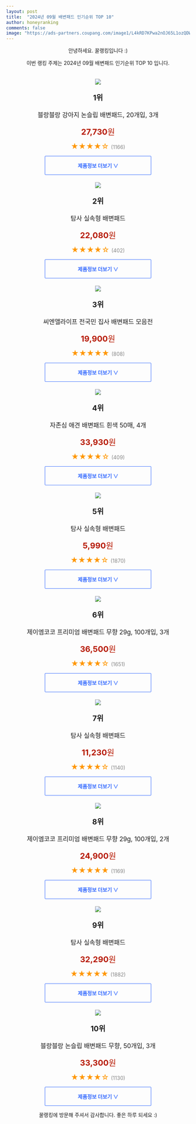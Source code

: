 ```yaml
---
layout: post
title:  "2024년 09월 배변패드 인기순위 TOP 10"
author: honeyranking
comments: false
image: "https://ads-partners.coupang.com/image1/L4kRD7KPwa2nOJ65L1ozQDW4iOjTfZ1BKs3YiTj4WFVpCjIozEvobiQ2IBM4RaqhUF468XpMt6zlmq3hYhqjKO2mIDaguPDe99qQGhIH4Mdfuq2X5UGXWm7lLPhJWDazXYtNIao5xA_4ANWxqjwIrdi_8hMy2KKpm9INOzDaFi_0Yuf4Z-8xXfjDKTYIdXMaS-1kFY2lcizAfHHWUoCdyBEpVFd66lZb9xqyn0hW-nfzZ5XvSOmkMn0fytkV5aA1MG6GMJbIPLDgLREm_th-ULdLmdADdwoK0eDHbCAKMQ=="
---
```

<p style="text-align: center;">안녕하세요. 꿀랭킹입니다 :)</p>
<p style="text-align: center;">이번 랭킹 주제는 2024년 09월 배변패드 인기순위 TOP 10 입니다.</p><center><img src="https://ads-partners.coupang.com/image1/L4kRD7KPwa2nOJ65L1ozQDW4iOjTfZ1BKs3YiTj4WFVpCjIozEvobiQ2IBM4RaqhUF468XpMt6zlmq3hYhqjKO2mIDaguPDe99qQGhIH4Mdfuq2X5UGXWm7lLPhJWDazXYtNIao5xA_4ANWxqjwIrdi_8hMy2KKpm9INOzDaFi_0Yuf4Z-8xXfjDKTYIdXMaS-1kFY2lcizAfHHWUoCdyBEpVFd66lZb9xqyn0hW-nfzZ5XvSOmkMn0fytkV5aA1MG6GMJbIPLDgLREm_th-ULdLmdADdwoK0eDHbCAKMQ==" style="margin-top:20px" /></center><p style="text-align: center; font-size: 20px"><b>1위</b></p><p style="text-align: center; font-size: 17px">블랑블랑 강아지 논슬립 배변패드, 20개입, 3개</p><p style="text-align: center;"><span style="color: #b61800; font-size: 22px;"><b>27,730</b>원</span></p><p style="text-align: center;"><span style="color: #ff9600; font-size: 20px;">★★★★☆ </span><span style="color: #878787;">(1166)</span></p><center><a href="https://link.coupang.com/re/AFFSDP?lptag=AF3899140&subid=honeyrank&pageKey=7454398763&itemId=19414660983&vendorItemId=88994196259&traceid=V0-153-a696661154074359&clickBeacon=cf017b10-7704-11ef-a2c2-330dd6e8bb6b%7E3&requestid=20240920130000806321543817&token=31850C%7CMIXED"><div style="font-size: 14px; display: inline-block; padding: 15px 90px; color: #346aff; border-radius: 2px; border: 1px solid #346aff; cursor: pointer;"><b>제품정보 더보기 &or;</b></div></a></center><center><img src="https://ads-partners.coupang.com/image1/lT5lU32ihEHs2ijBlU2qzxRptwSTKLNEKua2RBcSgLMzZZttvshq4oRW9EfGN3byGSSITMX1g1oIsAoaLababe1Qb4eDb70qL2WTSyojc14kAUVKvUtSHkqTDxhLMp92GGhoFx_PyWFKf1zdbppPEEHl3brD8RTIwdft2OzC28TNfeZhNfgN5f74b9C5nyOXWGJ8MYkZ8zZFqMp-FW1Qf5DlWn4YWHdP9o14rsr3Fkche5o71lIqtIKtpZDzc8Larr3kAqmm9kgoZMysjD9QCpFAOmtCGxWisYF9" style="margin-top:20px" /></center><p style="text-align: center; font-size: 20px"><b>2위</b></p><p style="text-align: center; font-size: 17px">탐사 실속형 배변패드</p><p style="text-align: center;"><span style="color: #b61800; font-size: 22px;"><b>22,080</b>원</span></p><p style="text-align: center;"><span style="color: #ff9600; font-size: 20px;">★★★★☆ </span><span style="color: #878787;">(402)</span></p><center><a href="https://link.coupang.com/re/AFFSDP?lptag=AF3899140&subid=honeyrank&pageKey=7299719601&itemId=18677046093&vendorItemId=85811303977&traceid=V0-153-a654f2eb1a75f0f5&requestid=20240920130000806321543817&token=31850C%7CMIXED"><div style="font-size: 14px; display: inline-block; padding: 15px 90px; color: #346aff; border-radius: 2px; border: 1px solid #346aff; cursor: pointer;"><b>제품정보 더보기 &or;</b></div></a></center><center><img src="https://ads-partners.coupang.com/image1/AJi2UhfyCVqQyADbAERPqfvU1KZzH_ISGnAweuITAGNawSUbZBaP8gizTv0Agt4iRERyIVD2QaoEJ991SSnprKyUrV79H2J0vdT7H5KdBG_xh_hlZeM3Jojt-qBalMrjaLBPYbGrFNSLZUGcjqME7Lwpbe5yNcLBowEgOFB8CKLl4D_ISCH79qNLbGrOCezp0q1ZFDQQGDZiSttDKw-Wdat38--ktEMpf1pyrVZTf1tDAVnj0JnvGbt1FNhBaKyhwVPP1GOVJiW5P1mz1YAsMrtLJjyFkK2-XyvMuLECJ0mXSAgH6bt4xTe4PA==" style="margin-top:20px" /></center><p style="text-align: center; font-size: 20px"><b>3위</b></p><p style="text-align: center; font-size: 17px">씨엔앨라이프  전국민  집사 배변패드 모음전</p><p style="text-align: center;"><span style="color: #b61800; font-size: 22px;"><b>19,900</b>원</span></p><p style="text-align: center;"><span style="color: #ff9600; font-size: 20px;">★★★★★ </span><span style="color: #878787;">(808)</span></p><center><a href="https://link.coupang.com/re/AFFSDP?lptag=AF3899140&subid=honeyrank&pageKey=7792492782&itemId=21085455074&vendorItemId=90866891771&traceid=V0-153-375d4748021de734&requestid=20240920130000806321543817&token=31850C%7CMIXED"><div style="font-size: 14px; display: inline-block; padding: 15px 90px; color: #346aff; border-radius: 2px; border: 1px solid #346aff; cursor: pointer;"><b>제품정보 더보기 &or;</b></div></a></center><center><img src="https://ads-partners.coupang.com/image1/GJUr_Yk_M9BMcVm0GDVEkRumZAKqoiGFWpRXQJGOQjddS7svg_634r4JartRk2dcWXCxIecAzOQsXh1Qlame_6wMtXrq5liF5OcuZ1P1WCLac5iJpUk9HOAgM1f0LN2yNBAq-B5Fp4RYn6ZuRwV9CEdmUuSWojHi-ShFCMv4hiKYmoe3iPnMY230zeO8I9NqNE099AnQysjNy05vKcLxU-Arbs3sBKviIw_jn2iofAR8H48-0-vhmWe121r4kcYRR5XkgwGnKjsb2mzsak1PF5svqbvIhTFya5Z1A8YbbkmH" style="margin-top:20px" /></center><p style="text-align: center; font-size: 20px"><b>4위</b></p><p style="text-align: center; font-size: 17px">자존심 애견 배변패드 흰색 50매, 4개</p><p style="text-align: center;"><span style="color: #b61800; font-size: 22px;"><b>33,930</b>원</span></p><p style="text-align: center;"><span style="color: #ff9600; font-size: 20px;">★★★★☆ </span><span style="color: #878787;">(409)</span></p><center><a href="https://link.coupang.com/re/AFFSDP?lptag=AF3899140&subid=honeyrank&pageKey=179116&itemId=4201131&vendorItemId=88040330725&traceid=V0-153-56bbde2a7eab36a7&clickBeacon=cf017b10-7704-11ef-888d-cdb491591ac5%7E3&requestid=20240920130000806321543817&token=31850C%7CMIXED"><div style="font-size: 14px; display: inline-block; padding: 15px 90px; color: #346aff; border-radius: 2px; border: 1px solid #346aff; cursor: pointer;"><b>제품정보 더보기 &or;</b></div></a></center><center><img src="https://ads-partners.coupang.com/image1/1n06qwk1l2C9bM8Y1uM6kbmYL-ul8K0cdLa5EctDwqWwzQqrIkYgFuje8wGnBWTrBtB6CbZTi8pggCBx65Jy9i6Cszq1o_aHzG3FufvEJgfbVimgUwsDxaI9fssuruHbqW2vtGdAKOt55GMvI15i5JDIdGJMnQ5zrn_AEWbXvMDaLsBQmoAo6IrG22TLzgINQMTbGL8PpZPNY20cljjU0Fis90-fqe7OZ8QzFm16gi1rVpp-6KtxFvdcpz74LWQrIT7IrVs2tbhON2Kqb6prtwHk04xzvBCeUA==" style="margin-top:20px" /></center><p style="text-align: center; font-size: 20px"><b>5위</b></p><p style="text-align: center; font-size: 17px">탐사 실속형 배변패드</p><p style="text-align: center;"><span style="color: #b61800; font-size: 22px;"><b>5,990</b>원</span></p><p style="text-align: center;"><span style="color: #ff9600; font-size: 20px;">★★★★☆ </span><span style="color: #878787;">(1870)</span></p><center><a href="https://link.coupang.com/re/AFFSDP?lptag=AF3899140&subid=honeyrank&pageKey=7299719601&itemId=18677046089&vendorItemId=85811303945&traceid=V0-153-a654f2eb1a75f0f5&requestid=20240920130000806321543817&token=31850C%7CMIXED"><div style="font-size: 14px; display: inline-block; padding: 15px 90px; color: #346aff; border-radius: 2px; border: 1px solid #346aff; cursor: pointer;"><b>제품정보 더보기 &or;</b></div></a></center><center><img src="https://ads-partners.coupang.com/image1/oU0tbfkZIQt4pM1WoYgVJWCj0C8LQm18gpmjkqkpyqhYgc7dAtBlp41Ba75dMBSMTgG8iT3TMyLzYGCw6TN3D2B-i0xR_xphQ3QsuPOd2AIpL_Q2g8WUpapTFChioYGbu64Jn3eRnayxQHpTEr3p8f4htgfrklclsciiSnDjuxt38BjGnSEs6GOULPD2XZaB3NaUkRtTjU4tBY4rBIh5h8nB1Ig01otSemyFkazTWvwoz678z_a7W5XBOwlIhE1Ta_X1XLNZHtilHQdtlSfSZZjiXR_cZ0-wNv_VVZwu" style="margin-top:20px" /></center><p style="text-align: center; font-size: 20px"><b>6위</b></p><p style="text-align: center; font-size: 17px">제이엠코코 프리미엄 배변패드 무향 29g, 100개입, 3개</p><p style="text-align: center;"><span style="color: #b61800; font-size: 22px;"><b>36,500</b>원</span></p><p style="text-align: center;"><span style="color: #ff9600; font-size: 20px;">★★★★☆ </span><span style="color: #878787;">(1651)</span></p><center><a href="https://link.coupang.com/re/AFFSDP?lptag=AF3899140&subid=honeyrank&pageKey=7707692342&itemId=21626968190&vendorItemId=88838168882&traceid=V0-153-b5202c8b91d073d6&clickBeacon=cf017b10-7704-11ef-b434-f113102ca940%7E3&requestid=20240920130000806321543817&token=31850C%7CMIXED"><div style="font-size: 14px; display: inline-block; padding: 15px 90px; color: #346aff; border-radius: 2px; border: 1px solid #346aff; cursor: pointer;"><b>제품정보 더보기 &or;</b></div></a></center><center><img src="https://ads-partners.coupang.com/image1/kIeyJyk4UnzyQhfOkEs71EuAyLBJKZzQTlE8uLE4zEZGlkhmv2IFem-aLpmrURIf_gvHnZhmbVgKqItQ_BYlAFZVT0DP-GdDkmT4unZHpjB__jQQj-_Vy0ARo-iEL61373x9qJUMIjbmWWZ6OJI29HOm32JuJZqCgV0c761PhOk27JgK377HfcbZdSSA_yJQ1dDNV1OfNDPKSLuLaA4G3Q_iVBgyUXMOofDCHaL9rGqtpOkHNGMu-4x_9qdxcQqHaVybW4R_0IohgTPZqFvhuMj9A92-IPihoxfzsg==" style="margin-top:20px" /></center><p style="text-align: center; font-size: 20px"><b>7위</b></p><p style="text-align: center; font-size: 17px">탐사 실속형 배변패드</p><p style="text-align: center;"><span style="color: #b61800; font-size: 22px;"><b>11,230</b>원</span></p><p style="text-align: center;"><span style="color: #ff9600; font-size: 20px;">★★★★☆ </span><span style="color: #878787;">(1140)</span></p><center><a href="https://link.coupang.com/re/AFFSDP?lptag=AF3899140&subid=honeyrank&pageKey=7299719601&itemId=19815641903&vendorItemId=86917697307&traceid=V0-153-a654f2eb1a75f0f5&requestid=20240920130000806321543817&token=31850C%7CMIXED"><div style="font-size: 14px; display: inline-block; padding: 15px 90px; color: #346aff; border-radius: 2px; border: 1px solid #346aff; cursor: pointer;"><b>제품정보 더보기 &or;</b></div></a></center><center><img src="https://ads-partners.coupang.com/image1/sCNRo4Wt2q7cVbnEsCHWUeN6ozVu50F4ZILkT17dlTtVSyuPjwJ-KgpNu6ERBG4dfryZHElGXjx8_X1_x9kInShio8NkWL9ii5OxB3BYpWZgvtbcZcNOCyseVJu8L2tlUYByQVLA_16c5SAtVQcNphbOrRBfrryxUDwAewcxOqmSrPK1uwUa8MJSPeyaVDRHX0KW0tdOga7eS7ONkFzf0HPCMK-rf4v8vC5bGnQsAe63Q6_C669Yu17Dp9JTVleL7vUgOM_-OstnqOx5iVGWDlaIxo38WeE_3LyywLCSKQ==" style="margin-top:20px" /></center><p style="text-align: center; font-size: 20px"><b>8위</b></p><p style="text-align: center; font-size: 17px">제이엠코코 프리미엄 배변패드 무향 29g, 100개입, 2개</p><p style="text-align: center;"><span style="color: #b61800; font-size: 22px;"><b>24,900</b>원</span></p><p style="text-align: center;"><span style="color: #ff9600; font-size: 20px;">★★★★★ </span><span style="color: #878787;">(1169)</span></p><center><a href="https://link.coupang.com/re/AFFSDP?lptag=AF3899140&subid=honeyrank&pageKey=7707692342&itemId=20652967057&vendorItemId=88838288519&traceid=V0-153-b5202c8b91d073d6&clickBeacon=cf01a220-7704-11ef-8038-96b7d182ef00%7E3&requestid=20240920130000806321543817&token=31850C%7CMIXED"><div style="font-size: 14px; display: inline-block; padding: 15px 90px; color: #346aff; border-radius: 2px; border: 1px solid #346aff; cursor: pointer;"><b>제품정보 더보기 &or;</b></div></a></center><center><img src="https://ads-partners.coupang.com/image1/yR16p5Y9va3Hd6zOyfUxOtN-dXhLlnSDoE-4ZNFnCyfHQ_Kvc0kcC22IznuxvHMsDb8rbxqHfoaYrwdZz-CFLq0a2ETZ_sv1D0IBXO6A_ygzb_Ae6cpEWkSz5FOSONh28NF_ufdl0y5Ml_Qwd7Cq-nVJJ9LyO8PAaWbt5V6S3jeagCTXpYF8glAUKoos5T-WSgQreWnx5qxCh-l-IKDXvlb2-_RgtIFntItFRAbczAYtAGDGTI9i2fCLSukBgNzCdc9FwkwZ8zPdfxXUXdP09bBsNIsNgEmVO0l0jg==" style="margin-top:20px" /></center><p style="text-align: center; font-size: 20px"><b>9위</b></p><p style="text-align: center; font-size: 17px">탐사 실속형 배변패드</p><p style="text-align: center;"><span style="color: #b61800; font-size: 22px;"><b>32,290</b>원</span></p><p style="text-align: center;"><span style="color: #ff9600; font-size: 20px;">★★★★★ </span><span style="color: #878787;">(1882)</span></p><center><a href="https://link.coupang.com/re/AFFSDP?lptag=AF3899140&subid=honeyrank&pageKey=7299719601&itemId=19815641333&vendorItemId=86917696717&traceid=V0-153-a654f2eb1a75f0f5&requestid=20240920130000806321543817&token=31850C%7CMIXED"><div style="font-size: 14px; display: inline-block; padding: 15px 90px; color: #346aff; border-radius: 2px; border: 1px solid #346aff; cursor: pointer;"><b>제품정보 더보기 &or;</b></div></a></center><center><img src="https://ads-partners.coupang.com/image1/IIf_mzdmyY_12SPsIJp9dgqplVja-cTC6qtByNgl22NwLvoWRATkFQETdUi52aEt8CnJL1cDHARFXKzZiJi1JGZlZR364FUx9P_ODfRSYsKWZYsLF0_AHcRblsBxTTaIGzxu5asbVP6ZwJ0WQbO9fzAToaARp-kvWKXg5wFEIpcxY_rCQVU7WMMBtIJJfJraK5mGJfcrm21nEJBnBjVPEYIS4Q1RSOKhI4WFmEueQnZTcC4vsSC_RxlSNLtx1swRMzmwC4WngF3sSSLuHKJwQLeqBJOQze5FaToVyrJQyg==" style="margin-top:20px" /></center><p style="text-align: center; font-size: 20px"><b>10위</b></p><p style="text-align: center; font-size: 17px">블랑블랑 논슬립 배변패드 무향, 50개입, 3개</p><p style="text-align: center;"><span style="color: #b61800; font-size: 22px;"><b>33,300</b>원</span></p><p style="text-align: center;"><span style="color: #ff9600; font-size: 20px;">★★★★☆ </span><span style="color: #878787;">(1130)</span></p><center><a href="https://link.coupang.com/re/AFFSDP?lptag=AF3899140&subid=honeyrank&pageKey=7454398763&itemId=18355247883&vendorItemId=88994196233&traceid=V0-153-a696661154074359&clickBeacon=cf01a220-7704-11ef-92e3-cc833d358259%7E3&requestid=20240920130000806321543817&token=31850C%7CMIXED"><div style="font-size: 14px; display: inline-block; padding: 15px 90px; color: #346aff; border-radius: 2px; border: 1px solid #346aff; cursor: pointer;"><b>제품정보 더보기 &or;</b></div></a></center><p style="text-align: center;">꿀랭킹에 방문해 주셔서 감사합니다. 좋은 하루 되세요 :)</p>